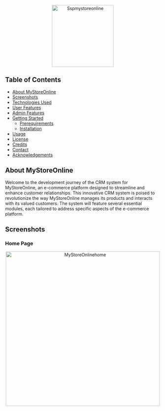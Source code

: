 <div align="center">
  <img src="https://github.com/pasindu09/Sspmystoreonline/assets/107637958/cf13edf5-a169-471f-88f9-2d77e14e1fc4" alt="Sspmystoreonline" height="200" width="200">
</div>

## Table of Contents

- [About MyStoreOnline](#about-MyStoreOnline)
- [Screenshots](#screenshots)
- [Technologies Used](#technologies-used)
- [User Features](#user-features)
- [Admin Features](#admin-features)
- [Getting Started](#getting-started)
  - [Prerequirements](#prerequirements)
  - [Installation](#installation)
- [Usage](#usage)
- [License](#license)
- [Credits](#credits)
- [Contact](#contact)
- [Acknowledgements](#acknowledgements)

## About MyStoreOnline

Welcome to the development journey of the CRM system for MyStoreOnline, an e-commerce platform designed to streamline and enhance customer relationships. This innovative CRM system is poised to revolutionize the way MyStoreOnline manages its products and interacts with its valued customers. The system will feature several essential modules, each tailored to address specific aspects of the e-commerce platform.

## Screenshots

### Home Page

<div align="center">
  <img src="https://github.com/pasindu09/Sspmystoreonline/assets/107637958/446afb65-d793-432e-be07-e10c49e3c6ce"
        alt="MyStoreOnlinehome"
        width="500">


</div>


